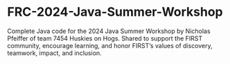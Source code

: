 # FRC-2024-Java-Summer-Workshop
Complete Java code for the 2024 Java Summer Workshop by Nicholas Pfeiffer of team 7454 Huskies on Hogs. Shared to support the FIRST community, encourage learning, and honor FIRST’s values of discovery, teamwork, impact, and inclusion.
